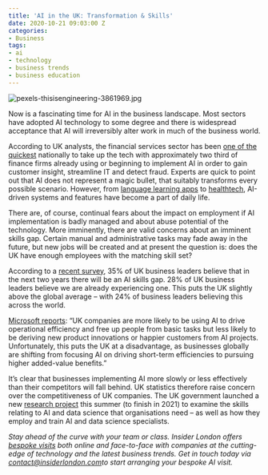 ```yaml
---
title: 'AI in the UK: Transformation & Skills'
date: 2020-10-21 09:03:00 Z
categories:
- Business
tags:
- ai
- technology
- business trends
- business education
---
```


![pexels-thisisengineering-3861969.jpg](/uploads/pexels-thisisengineering-3861969.jpg)

Now is a fascinating time for AI in the business landscape. Most sectors have adopted AI technology to some degree and there is widespread acceptance that AI will irreversibly alter work in much of the business world. 

According to UK analysts, the financial services sector has been [one of the quickest](https://www.ft.com/content/e082b01d-fbd6-4ea5-a0d2-05bc5ad7176c) nationally to take up the tech with approximately two third of finance firms already using or beginning to implement AI in order to gain customer insight, streamline IT and detect fraud. Experts are quick to point out that AI does not represent a magic bullet, that suitably transforms every possible scenario. However, from [language learning apps](https://www.forbes.com/sites/bernardmarr/2020/10/16/the-amazing-ways-duolingo-is-using-artificial-intelligence-to-deliver-free-language-learning/amp/) to [healthtech](https://www.insiderlondon.com/blog/healthtech-and-the-covid-19-recovery/), AI-driven systems and features have become a part of daily life.

There are, of course, continual fears about the impact on employment if AI implementation is badly managed and about abuse potential of the technology. More imminently, there are valid concerns about an imminent skills gap. Certain manual and administrative tasks may fade away in the future, but new jobs will be created and at present the question is: does the UK have enough employees with the matching skill set?

According to a [recent survey](https://news.microsoft.com/en-gb/2020/08/11/uk-faces-ai-skills-gap-microsoft-report-reveals/), 35% of UK business leaders believe that in the next two years there will be an AI skills gap. 28% of UK business leaders believe we are already experiencing one. This puts the UK slightly above the global average – with 24% of business leaders believing this across the world. 

[Microsoft reports](https://news.microsoft.com/en-gb/2020/08/11/uk-faces-ai-skills-gap-microsoft-report-reveals/): “UK companies are  more likely to be using AI to drive operational efficiency and free up people from basic tasks but less likely to be deriving new product innovations or happier customers from AI projects. Unfortunately, this puts the UK at a disadvantage, as businesses globally are shifting from focusing AI on driving short-term efficiencies to pursuing higher added-value benefits.”

It’s clear that businesses implementing AI more slowly or less effectively than their competitors will fall behind. UK statistics therefore raise concern over the competitiveness of UK companies. The UK government launched a new [research project](https://www.computerweekly.com/news/252487687/UK-government-investigates-AI-labour-market) this summer (to finish in 2021) to examine the skills relating to AI and data science that organisations need – as well as how they employ and train AI and data science specialists. 

*Stay ahead of the curve with your team or class. Insider London offers [bespoke visits](https://www.insiderlondon.com/online-education/online-company-visits/) both online and face-to-face with companies at the cutting-edge of technology and the latest business trends. Get in touch today via [contact@insiderlondon.com](mailto:contact@insiderlondon.com)to start arranging your bespoke AI visit.*
